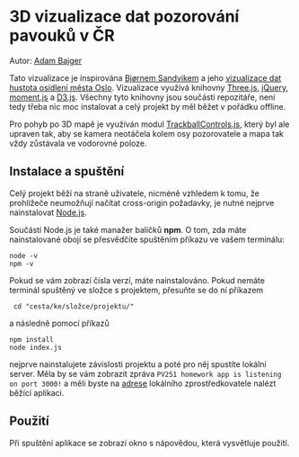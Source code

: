 # 3D vizualizace dat pozorování pavouků v ČR

Autor: <a href="https://github.com/AdamBajger/">Adam Bajger</a>

Tato vizualizace je inspirována <a href="http://mastermaps.com/">Bjørnem Sandvikem</a> a jeho <a href="http://geoforum.github.io/veiledning09/">vizualizace dat hustota osídlení města Oslo</a>.
Vizualizace využívá knihovny <a href="http://threejs.org/">Three.js</a>,  <a href="https://jquery.com/">jQuery</a>, <a href="https://momentjs.com/">moment.js</a> a <a href="https://d3js.org/">D3.js</a>.
Všechny tyto knihovny jsou součástí repozitáře, není tedy třeba nic moc instalovat a celý projekt by měl běžet v pořádku offline. 

Pro pohyb po 3D mapě je využíván modul <a href="https://gist.github.com/DanLeininger/8c53afa96d63b31ff902">TrackballControls.js</a>, který byl ale upraven tak, aby se kamera neotáčela kolem osy pozorovatele a mapa tak vždy zůstávala ve vodorovné poloze.

## Instalace a spuštění

Celý projekt běží na straně uživatele, nicméně vzhledem k tomu,
že prohlížeče neumožňují načítat cross-origin požadavky,
je nutné nejprve nainstalovat <a href="https://nodejs.org/">Node.js</a>.

Součástí Node.js je také manažer balíčků **npm**. O tom, zda máte nainstalované obojí se přesvědčíte spuštěním příkazu ve vašem terminálu:
```
node -v
npm -v
``` 
Pokud se vám zobrazí čísla verzí, máte nainstalováno.
Pokud nemáte terminál spuštěný ve složce s projektem,
přesuňte se do ní příkazem 
```
 cd "cesta/ke/složce/projektu/" 
``` 
a následně pomocí příkazů 

```
npm install
node index.js
``` 

nejprve nainstalujete závislosti projektu a poté pro něj spustíte lokální server.
Měla by se vám zobrazit zpráva ```PV251 homework app is listening on port 3000!```
a měli byste na <a href="http://localhost:3000/">adrese</a> lokálního zprostředkovatele nalézt běžící aplikaci.

## Použití

Při spuštění aplikace se zobrazí okno s nápovědou, která vysvětluje použití.
